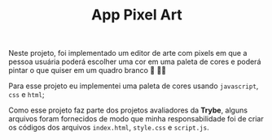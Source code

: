 <h1 align='center'><b>App Pixel Art</b> </h1>
  
<br>
  
Neste projeto, foi implementado um editor de arte com pixels em que a pessoa usuária poderá escolher uma cor em uma paleta de cores e poderá pintar o que quiser em um quadro branco 🎨 🧑‍🎨

Para esse projeto eu implementei uma paleta de cores usando `javascript`, `css` e `html`;

Como esse projeto faz parte dos projetos avaliadores da <b>Trybe</b>, alguns arquivos foram fornecidos de modo que minha responsabilidade foi de criar os códigos dos arquivos `index.html`, `style.css` e `script.js`.
